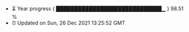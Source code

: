 - ⏳ Year progress { █████████████████████████████▁ } 98.51 %
- ⏰ Updated on Sun, 26 Dec 2021 13:25:52 GMT

